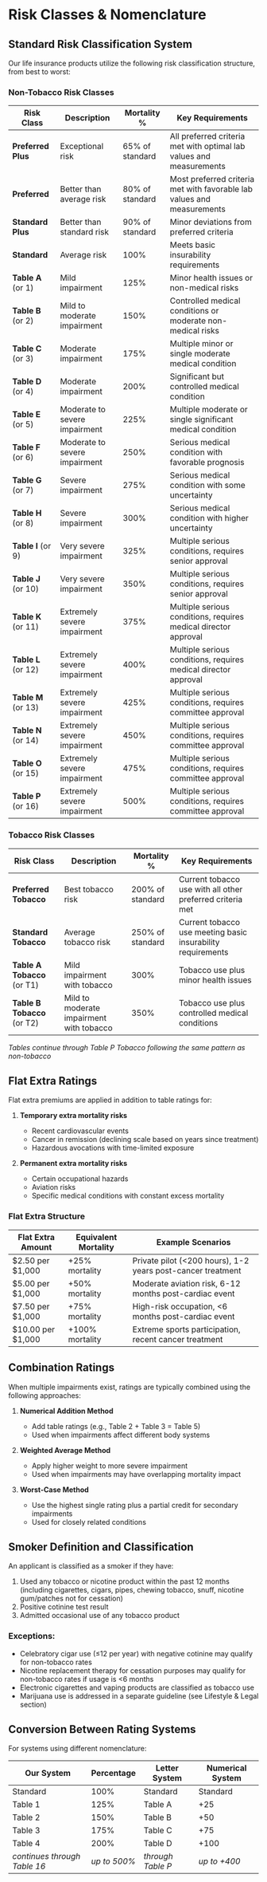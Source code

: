# Risk Classes & Nomenclature

## Standard Risk Classification System

Our life insurance products utilize the following risk classification structure, from best to worst:

### Non-Tobacco Risk Classes

| Risk Class | Description | Mortality % | Key Requirements |
|------------|-------------|-------------|------------------|
| **Preferred Plus** | Exceptional risk | 65% of standard | All preferred criteria met with optimal lab values and measurements |
| **Preferred** | Better than average risk | 80% of standard | Most preferred criteria met with favorable lab values and measurements |
| **Standard Plus** | Better than standard risk | 90% of standard | Minor deviations from preferred criteria |
| **Standard** | Average risk | 100% | Meets basic insurability requirements |
| **Table A** (or 1) | Mild impairment | 125% | Minor health issues or non-medical risks |
| **Table B** (or 2) | Mild to moderate impairment | 150% | Controlled medical conditions or moderate non-medical risks |
| **Table C** (or 3) | Moderate impairment | 175% | Multiple minor or single moderate medical condition |
| **Table D** (or 4) | Moderate impairment | 200% | Significant but controlled medical condition |
| **Table E** (or 5) | Moderate to severe impairment | 225% | Multiple moderate or single significant medical condition |
| **Table F** (or 6) | Moderate to severe impairment | 250% | Serious medical condition with favorable prognosis |
| **Table G** (or 7) | Severe impairment | 275% | Serious medical condition with some uncertainty |
| **Table H** (or 8) | Severe impairment | 300% | Serious medical condition with higher uncertainty |
| **Table I** (or 9) | Very severe impairment | 325% | Multiple serious conditions, requires senior approval |
| **Table J** (or 10) | Very severe impairment | 350% | Multiple serious conditions, requires senior approval |
| **Table K** (or 11) | Extremely severe impairment | 375% | Multiple serious conditions, requires medical director approval |
| **Table L** (or 12) | Extremely severe impairment | 400% | Multiple serious conditions, requires medical director approval |
| **Table M** (or 13) | Extremely severe impairment | 425% | Multiple serious conditions, requires committee approval |
| **Table N** (or 14) | Extremely severe impairment | 450% | Multiple serious conditions, requires committee approval |
| **Table O** (or 15) | Extremely severe impairment | 475% | Multiple serious conditions, requires committee approval |
| **Table P** (or 16) | Extremely severe impairment | 500% | Multiple serious conditions, requires committee approval |

### Tobacco Risk Classes

| Risk Class | Description | Mortality % | Key Requirements |
|------------|-------------|-------------|------------------|
| **Preferred Tobacco** | Best tobacco risk | 200% of standard | Current tobacco use with all other preferred criteria met |
| **Standard Tobacco** | Average tobacco risk | 250% of standard | Current tobacco use meeting basic insurability requirements |
| **Table A Tobacco** (or T1) | Mild impairment with tobacco | 300% | Tobacco use plus minor health issues |
| **Table B Tobacco** (or T2) | Mild to moderate impairment with tobacco | 350% | Tobacco use plus controlled medical conditions |

*Tables continue through Table P Tobacco following the same pattern as non-tobacco*

## Flat Extra Ratings

Flat extra premiums are applied in addition to table ratings for:

1. **Temporary extra mortality risks**
   - Recent cardiovascular events
   - Cancer in remission (declining scale based on years since treatment)
   - Hazardous avocations with time-limited exposure

2. **Permanent extra mortality risks**
   - Certain occupational hazards
   - Aviation risks
   - Specific medical conditions with constant excess mortality

### Flat Extra Structure

| Flat Extra Amount | Equivalent Mortality | Example Scenarios |
|-------------------|----------------------|-------------------|
| $2.50 per $1,000 | +25% mortality | Private pilot (<200 hours), 1-2 years post-cancer treatment |
| $5.00 per $1,000 | +50% mortality | Moderate aviation risk, 6-12 months post-cardiac event |
| $7.50 per $1,000 | +75% mortality | High-risk occupation, <6 months post-cardiac event |
| $10.00 per $1,000 | +100% mortality | Extreme sports participation, recent cancer treatment |

## Combination Ratings

When multiple impairments exist, ratings are typically combined using the following approaches:

1. **Numerical Addition Method**
   - Add table ratings (e.g., Table 2 + Table 3 = Table 5)
   - Used when impairments affect different body systems

2. **Weighted Average Method**
   - Apply higher weight to more severe impairment
   - Used when impairments may have overlapping mortality impact

3. **Worst-Case Method**
   - Use the highest single rating plus a partial credit for secondary impairments
   - Used for closely related conditions

## Smoker Definition and Classification

An applicant is classified as a smoker if they have:

1. Used any tobacco or nicotine product within the past 12 months (including cigarettes, cigars, pipes, chewing tobacco, snuff, nicotine gum/patches not for cessation)
2. Positive cotinine test result
3. Admitted occasional use of any tobacco product

### Exceptions:

- Celebratory cigar use (≤12 per year) with negative cotinine may qualify for non-tobacco rates
- Nicotine replacement therapy for cessation purposes may qualify for non-tobacco rates if usage is <6 months
- Electronic cigarettes and vaping products are classified as tobacco use
- Marijuana use is addressed in a separate guideline (see Lifestyle & Legal section)

## Conversion Between Rating Systems

For systems using different nomenclature:

| Our System | Percentage | Letter System | Numerical System |
|------------|------------|---------------|------------------|
| Standard | 100% | Standard | Standard |
| Table 1 | 125% | Table A | +25 |
| Table 2 | 150% | Table B | +50 |
| Table 3 | 175% | Table C | +75 |
| Table 4 | 200% | Table D | +100 |
| *continues through Table 16* | *up to 500%* | *through Table P* | *up to +400* |
